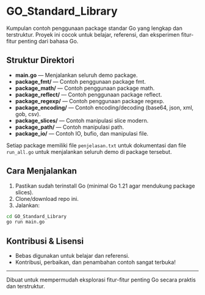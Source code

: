 # GO_Standard_Library

Kumpulan contoh penggunaan package standar Go yang lengkap dan terstruktur. Proyek ini cocok untuk belajar, referensi, dan eksperimen fitur-fitur penting dari bahasa Go.

## Struktur Direktori

- **main.go** — Menjalankan seluruh demo package.
- **package_fmt/** — Contoh penggunaan package fmt.
- **package_math/** — Contoh penggunaan package math.
- **package_reflect/** — Contoh penggunaan package reflect.
- **package_regexp/** — Contoh penggunaan package regexp.
- **package_encoding/** — Contoh encoding/decoding (base64, json, xml, gob, csv).
- **package_slices/** — Contoh manipulasi slice modern.
- **package_path/** — Contoh manipulasi path.
- **package_io/** — Contoh IO, bufio, dan manipulasi file.

Setiap package memiliki file `penjelasan.txt` untuk dokumentasi dan file `run_all.go` untuk menjalankan seluruh demo di package tersebut.

## Cara Menjalankan

1. Pastikan sudah terinstall Go (minimal Go 1.21 agar mendukung package slices).
2. Clone/download repo ini.
3. Jalankan:

```bash
cd GO_Standard_Library
go run main.go
```

## Kontribusi & Lisensi

- Bebas digunakan untuk belajar dan referensi.
- Kontribusi, perbaikan, dan penambahan contoh sangat terbuka!

---

Dibuat untuk mempermudah eksplorasi fitur-fitur penting Go secara praktis dan terstruktur.
